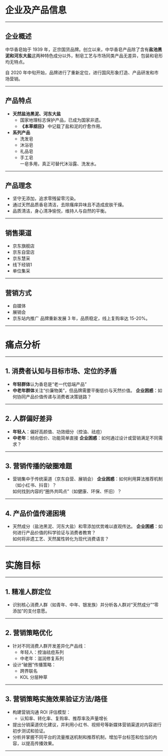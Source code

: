 # 企业及产品信息
---
## 企业概述
中华香皂始于 1939 年，正宗国货品牌。创立以来，中华香皂产品除了含有**盐池黑泥和河东大盐**这两种特色成分以外，制皂工艺与市场同类产品无差异，包装和皂形均无特点。

自 2020 年中旬开始，品牌进行了重新定位，进行国风形象打造、产品研发和市场营销。

---
## 产品特点
- **天然盐池黑泥、河东大盐**  
  - 国家地理标志保护产品，已成为国家非遗。
  - **《本草纲目》** 中记载了盐和泥的疗愈作用。
- **系列产品**  
  - 洗发皂
  - 沐浴皂
  - 礼品皂
  - 手工皂  
  一皂多用，真正可替代沐浴露、洗发水。
---
## 产品理念
- 坚守无添加，追求零残留零污染。
- 通过天然品质香皂清洁，去除瘙痒异味且不造成皮肤干燥。
- 品质清洁，身心清净愉悦，维持人与自然的平衡。
---
## 销售渠道
- 京东旗舰店
- 京东自营店
- 京东慧采
- 线下经销1
- 单位集采
---
## 营销方式
- 自媒体
- 展销会
- 京东站内推广
品牌重新发展 3 年，品质稳定，线上复购率达 15-20%。
---
# 痛点分析
---
## 1. 消费者认知与目标市场、定位的矛盾
- **年轻群体**认为香皂是“老一代低端产品”  
- **中老年群体**关注“价廉物美”，但品牌需要平衡低价与天然价值。
**企业困惑**：如何协同产品价值传递与消费者决策链路？
---
## 2. 人群偏好差异
- **年轻人**：偏好高颜值、功效细分（控油、祛痘）
- **中老年**：倾向低价、功能简单直接
**企业困惑**：如何通过设计或营销满足不同需求？
---
## 3. 营销传播的破圈难题
- 营销集中于传统渠道（京东自营、展销会）
**企业困惑**：如何利用算法推荐机制（如小红书、抖音）？  
如何找到内容的“圈外共鸣点”（如健康、环保、怀旧）？
---
## 4. 产品价值传递困境
- 天然成分（盐池黑泥、河东大盐）和零添加优势难以直观传达。
**企业困惑**：如何进行产品价值的科学验证与消费者教育？  
如何将非遗工艺、天然属性转化为现代消费语言？
---
# 实施目标
---
## 1. 精准人群定位
- 识别核心消费人群（如青年、中年、银发族）并分析各人群对“天然成分”“零添加”的支付意愿。
---
## 2. 营销策略优化
- 针对不同消费人群开发差异化产品线：  
  - 年轻人：控油祛痘系列  
  - 中老年：滋润修复系列  
- 设计“破圈”传播策略：  
  - 跨界联名  
  - KOL 分层种草
---
## 3. 营销策略实施效果验证方法/路径
- 构建营销沟通 ROI 评估模型：  
  - 认知率、转化率、复购率、推荐率及声量增长
- 提出分销渠道优化建议，并利用小红书、视频号等新媒体营销渠道对内容进行初步测试和验证。
- 分析并掌握不同平台的流量推送机制和推荐机制，增加平台标签和恰当的内容，以提高传播效果。
---
